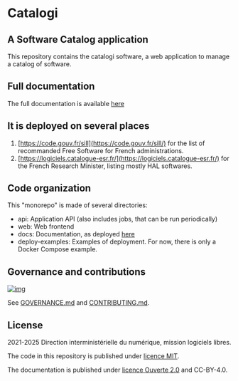 # Catalogi

## A Software Catalog application

This repository contains the catalogi software, a web application to manage
a catalog of software.

## Full documentation

The full documentation is available [here](https://codegouvfr.github.io/catalogi/)

## It is deployed on several places

1. [https://code.gouv.fr/sill](https://code.gouv.fr/sill/) for the
list of recommanded Free Software for French administrations.
2. [https://logiciels.catalogue-esr.fr/](https://logiciels.catalogue-esr.fr/) for the French Research Minister, listing mostly HAL softwares.

## Code organization

This "monorepo" is made of several directories:

- api: Application API (also includes jobs, that can be run periodically)
- web: Web frontend
- docs: Documentation, as deployed [here](https://codegouvfr.github.io/catalogi/)
- deploy-examples: Examples of deployment. For now, there is only a Docker Compose example.

## Governance and contributions

[![img](https://img.shields.io/badge/code.gouv.fr-contributif-blue.svg)](https://code.gouv.fr/documentation/#quels-degres-douverture-pour-les-codes-sources)

See [GOVERNANCE.md](GOVERNANCE.md) and [CONTRIBUTING.md](CONTRIBUTING.md).

## License

2021-2025 Direction interministérielle du numérique, mission logiciels libres.

The code in this repository is published under [licence MIT](LICENSES/MIT.txt).

The documentation is published under [licence Ouverte 2.0](LICENSES/Etalab-2.0.md) and CC-BY-4.0.
